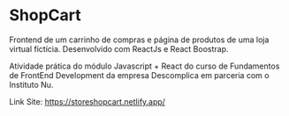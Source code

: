 # ShopCart
Frontend de um carrinho de compras e página de produtos de uma loja virtual fictícia.  Desenvolvido com ReactJs e React Boostrap.

Atividade prática do módulo Javascript + React do curso de Fundamentos de FrontEnd Development da empresa Descomplica em parceria com o  Instituto Nu.

Link Site: https://storeshopcart.netlify.app/
